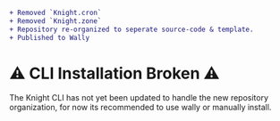 ```diff
+ Removed `Knight.cron`
+ Removed `Knight.zone`
+ Repository re-organized to seperate source-code & template.
+ Published to Wally
```

# ⚠️ CLI Installation Broken ⚠️
The Knight CLI has not yet been updated to handle the new repository organization, for now its recommended to use wally or manually install.